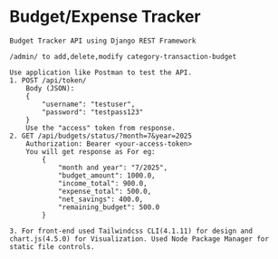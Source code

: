 # Budget/Expense Tracker

    Budget Tracker API using Django REST Framework

    /admin/ to add,delete,modify category-transaction-budget

    Use application like Postman to test the API.
    1. POST /api/token/
        Body (JSON):
        {
            "username": "testuser",
            "password": "testpass123"
        }
        Use the "access" token from response.
    2. GET /api/budgets/status/?month=7&year=2025
        Authorization: Bearer <your-access-token>
        You will get response as For eg:
            {
                "month and year": "7/2025",
                "budget_amount": 1000.0,
                "income_total": 900.0,
                "expense_total": 500.0,
                "net_savings": 400.0,
                "remaining_budget": 500.0
            }

    3. For front-end used Tailwindcss CLI(4.1.11) for design and chart.js(4.5.0) for Visualization. Used Node Package Manager for static file controls.
